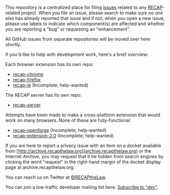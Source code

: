 This repository is a centralized place for filing [issues](https://github.com/freelawproject/recap/issues) related to any [RECAP](http://recapthelaw.org)-related project. When you file an issue, please search to make sure no one else has already reported that issue and if not, when you open a new issue, please use labels to indicate which component(s) are affected and whether you are reporting a "bug" or requesting an "enhancement".

All GitHub issues from separate repositories will be moved over here shortly.

If you'd like to help with development work, here's a brief overview:

Each browser extension has its own repo:
* [recap-chrome](https://github.com/freelawproject/recap-chrome)
* [recap-firefox](https://github.com/freelawproject/recap-firefox)
* [recap-ie](https://github.com/freelawproject/recap-ie) (Incomplete; help-wanted)

The RECAP server has its own repo:
* [recap-server](https://github.com/freelawproject/recap-server)

Attempts have been made to make a cross-platform extension that would work on many browsers.
None of these are fully-functional:
* [recap-openforge](https://github.com/freelawproject/recap-openforge) (Incomplete; help-wanted)
* [recap-extension-2.0](https://github.com/freelawproject/recap-extension-2.0) (Incomplete; help-wanted)

If you are here to report a privacy issue with an item on a docket available from [http://archive.recapthelaw.org](archive.recapthelaw.org) or the Internet Archive, you may request that it be hidden from search engines by clicking the word "request" in the right-hand margin of the docket display page at archive.recapthelaw.org.

You can reach us on Twitter at [@RECAPtheLaw](https://twitter.com/recapthelaw).

You can join a low-traffic developer mailing list here: [Subscribe to "dev"](http://lists.freelawproject.org/cgi-bin/mailman/listinfo).
